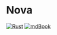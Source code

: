 # Nova

[![Rust](https://github.com/skycloudd/nova/actions/workflows/rust.yml/badge.svg)](https://github.com/skycloudd/nova/actions/workflows/rust.yml)
[![mdBook](https://github.com/skycloudd/nova/actions/workflows/mdbook.yml/badge.svg)](https://github.com/skycloudd/nova/actions/workflows/mdbook.yml)
